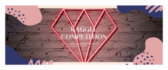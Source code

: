 ![Portada](https://github.com/agalvezcorell/Project.5-Olympics_Kaggle/blob/master/output/portada.jpg)
